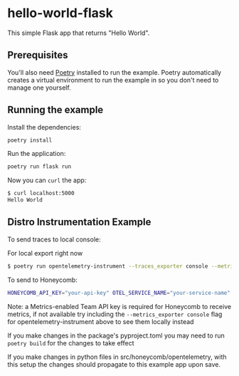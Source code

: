 # hello-world-flask

This simple Flask app that returns "Hello World".

## Prerequisites

You'll also need [Poetry](https://python-poetry.org/) installed to run the example. Poetry automatically creates a virtual environment to run the example in so you don't need to manage one yourself.

## Running the example

Install the dependencies:

```bash
poetry install
```

Run the application:

```bash
poetry run flask run
```

Now you can `curl` the app:

```bash
$ curl localhost:5000
Hello World
```

## Distro Instrumentation Example

To send traces to local console:

For local export right now
```bash
$ poetry run opentelemetry-instrument --traces_exporter console --metrics_exporter console flask run
```

To send to Honeycomb: 

```bash
HONEYCOMB_API_KEY="your-api-key" OTEL_SERVICE_NAME="your-service-name" poetry run opentelemetry-instrument flask run
```

Note: a Metrics-enabled Team API key is required for Honeycomb to receive metrics, if not available try including the `--metrics_exporter console` flag for opentelemetry-instrument above to see them locally instead


If you make changes in the package's pyproject.toml you may need to run `poetry build` for the changes to take effect

If you make changes in python files in src/honeycomb/opentelemetry, with this setup the changes should propagate to this example app upon save.